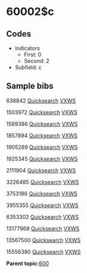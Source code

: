 # 60002$c

## Codes

-   Indicators
    -   First: 0
    -   Second: 2
-   Subfield: c

## Sample bibs

638842 [Quicksearch](https://search.library.yale.edu/catalog/638842) [VXWS](http://prodorbis.library.yale.edu:7014/vxws/GetHoldingsService?bibId=638842)

1503972 [Quicksearch](https://search.library.yale.edu/catalog/1503972) [VXWS](http://prodorbis.library.yale.edu:7014/vxws/GetHoldingsService?bibId=1503972)

1589386 [Quicksearch](https://search.library.yale.edu/catalog/1589386) [VXWS](http://prodorbis.library.yale.edu:7014/vxws/GetHoldingsService?bibId=1589386)

1857894 [Quicksearch](https://search.library.yale.edu/catalog/1857894) [VXWS](http://prodorbis.library.yale.edu:7014/vxws/GetHoldingsService?bibId=1857894)

1905289 [Quicksearch](https://search.library.yale.edu/catalog/1905289) [VXWS](http://prodorbis.library.yale.edu:7014/vxws/GetHoldingsService?bibId=1905289)

1925345 [Quicksearch](https://search.library.yale.edu/catalog/1925345) [VXWS](http://prodorbis.library.yale.edu:7014/vxws/GetHoldingsService?bibId=1925345)

2111904 [Quicksearch](https://search.library.yale.edu/catalog/2111904) [VXWS](http://prodorbis.library.yale.edu:7014/vxws/GetHoldingsService?bibId=2111904)

3226485 [Quicksearch](https://search.library.yale.edu/catalog/3226485) [VXWS](http://prodorbis.library.yale.edu:7014/vxws/GetHoldingsService?bibId=3226485)

3753186 [Quicksearch](https://search.library.yale.edu/catalog/3753186) [VXWS](http://prodorbis.library.yale.edu:7014/vxws/GetHoldingsService?bibId=3753186)

3955355 [Quicksearch](https://search.library.yale.edu/catalog/3955355) [VXWS](http://prodorbis.library.yale.edu:7014/vxws/GetHoldingsService?bibId=3955355)

6353302 [Quicksearch](https://search.library.yale.edu/catalog/6353302) [VXWS](http://prodorbis.library.yale.edu:7014/vxws/GetHoldingsService?bibId=6353302)

13177968 [Quicksearch](https://search.library.yale.edu/catalog/13177968) [VXWS](http://prodorbis.library.yale.edu:7014/vxws/GetHoldingsService?bibId=13177968)

13567500 [Quicksearch](https://search.library.yale.edu/catalog/13567500) [VXWS](http://prodorbis.library.yale.edu:7014/vxws/GetHoldingsService?bibId=13567500)

15556380 [Quicksearch](https://search.library.yale.edu/catalog/15556380) [VXWS](http://prodorbis.library.yale.edu:7014/vxws/GetHoldingsService?bibId=15556380)

**Parent topic:**[600](../../tags/600/600.md)


